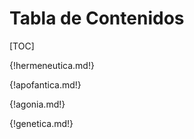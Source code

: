 # Tabla de Contenidos

[TOC]


{!hermeneutica.md!}

{!apofantica.md!}

{!agonia.md!}

{!genetica.md!}
